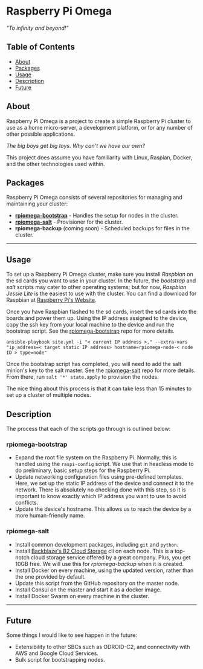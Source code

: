 # Raspberry Pi Omega

_"To infinity and beyond!"_


## Table of Contents
- [About](#about)
- [Packages](#packages)
- [Usage](#usage)
- [Description](#description)
- [Future](#future)

## About
Raspberry Pi Omega is a project to create a simple Raspberry Pi cluster to use as a home micro-server, a development platform, or for any number of other possible applications. 

_The big boys get big toys. Why can't we have our own?_

This project does assume you have familiarity with Linux, Raspian, Docker, and the other technologies used within.

## Packages

Raspberry Pi Omega consists of several repositories for managing and maintaining your cluster:
- __[rpiomega-bootstrap](https://github.com/ajthor/rpiomega-bootstrap)__ - Handles the setup for nodes in the cluster.
- __[rpiomega-salt](https://github.com/ajthor/rpiomega-salt)__ - Provisioner for the cluster. 
- __rpiomega-backup__ (coming soon) - Scheduled backups for files in the cluster.

---

## Usage
To set up a Raspberry Pi Omega cluster, make sure you install _Raspbian_ on the sd cards you want to use in your cluster. In the future, the _bootstrap_ and _salt_ scripts may cater to other operating systems; but for now, _Raspbian Jessie Lite_ is the easiest to use with the cluster. You can find a download for Raspbian at [Raspberry Pi's Website](https://www.raspberrypi.org/downloads/). 

Once you have Raspbian flashed to the sd cards, insert the sd cards into the boards and power them up. Using the IP address assigned to the device, copy the ssh key from your local machine to the device and run the bootstrap script. See the [rpiomega-bootstrap](https://github.com/ajthor/rpiomega-bootstrap) repo for more details. 

```
ansible-playbook site.yml -i "< current IP address >," --extra-vars "ip_address=< target static IP address> hostname=rpiomega-node-< node ID > type=node"
```

Once the bootstrap script has completed, you will need to add the salt minion's key to the salt master. See the [rpiomega-salt](https://github.com/ajthor/rpiomega-salt) repo for more details. From there, run `salt '*' state.apply` to provision the nodes. 

The nice thing about this process is that it can take less than 15 minutes to set up a cluster of multiple nodes.

## Description
The process that each of the scripts go through is outlined below:

### rpiomega-bootstrap
- Expand the root file system on the Raspberry Pi. Normally, this is handled using the `raspi-config` script. We use that in headless mode to do preliminary, basic setup steps for the Raspberry Pi.
- Update networking configuration files using pre-defined templates. Here, we set up the static IP address of the device and connect it to the network. There is absolutely no checking done with this step, so it is important to know exactly which IP address you want to use to avoid conflicts. 
- Update the device's hostname. This allows us to reach the device by a more human-friendly name.

### rpiomega-salt
- Install common development packages, including `git` and `python`. 
- Install [Backblaze's B2 Cloud Storage](https://www.backblaze.com/b2/cloud-storage.html) cli on each node. This is a top-notch cloud storage service offered by a great company. Plus, you get 10GB free. We will use this for _rpiomega-backup_ when it is created. 
- Install Docker on every machine, using the updated version, rather than the one provided by default. 
- Update this script from the GitHub repository on the master node. 
- Install Consul on the master and start it as a docker image. 
- Install Docker Swarm on every machine in the cluster. 

---

## Future
Some things I would like to see happen in the future:
- Extensibility to other SBCs such as ODROID-C2, and connectivity with AWS and Google Cloud Services. 
- Bulk script for bootstrapping nodes. 
